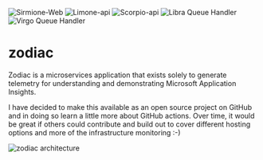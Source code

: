 ![Sirmione-Web](https://github.com/nikkh/zodiac/workflows/Sirmione-Web/badge.svg)
![Limone-api](https://github.com/nikkh/zodiac/workflows/Limone-api/badge.svg)
![Scorpio-api](https://github.com/nikkh/zodiac/workflows/Scorpio-api/badge.svg)
![Libra Queue Handler](https://github.com/nikkh/zodiac/workflows/Libra%20Queue%20Handler/badge.svg)
![Virgo Queue Handler](https://github.com/nikkh/zodiac/workflows/Virgo%20Queue%20Handler/badge.svg)

# zodiac
Zodiac is a microservices application that exists solely to generate telemetry for understanding and demonstrating Microsoft Application Insights.  

I have decided to make this available as an open source project on GitHub and in doing so learn a little more about GitHub actions. Over time, it would be great if others could contribute and build out to cover different hosting options and more of the infrastructure monitoring :-)

![zodiac architecture](docs/zodia-architecture.jpg)

